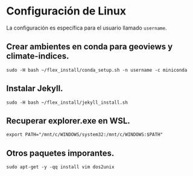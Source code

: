 # Configuración de Linux

La configuración es específica para el usuario llamado `username`.

## Crear ambientes en conda para geoviews y climate-indices.
```shell
sudo -H bash ~/flex_install/conda_setup.sh -n username -c miniconda
```

## Instalar Jekyll.
```shell
sudo -H bash ~/flex_install/jekyll_install.sh
```

## Recuperar explorer.exe en WSL.
```shell
export PATH="/mnt/c/WINDOWS/system32:/mnt/c/WINDOWS:$PATH"
```

## Otros paquetes imporantes.
```shell
sudo apt-get -y -qq install vim dos2unix
```
